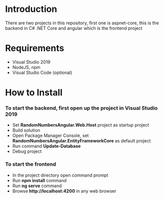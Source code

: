 # Introduction

There are two projects in this repository, first one is aspnet-core, this is the backend in C# .NET Core and angular which is the frontend project

# Requirements

- Visual Studio 2019
- NodeJS, npm
- Visual Studio Code (optional)

# How to Install

### To start the backend, first open up the project in Visual Studio 2019

- Set **RandomNumbersAngular.Web.Host** project as startup project
- Build solution
- Open Package Manager Console, set **RandomNumbersAngular.EntityFrameworkCore** as default project
- Run command **Update-Database**
- Debug project

### To start the frontend

- In the project directory open command prompt
- Run **npm install** command
- Run **ng serve** command
- Browse **http://localhost:4200** in any web browser
